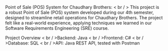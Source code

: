 Point of Sale (POS) System for Chaudhary Brothers:
< br / > This project is a robust Point of Sale (POS) system developed during our 4th semester, designed to streamline retail operations for Chaudhary Brothers. The project felt like a real-world experience, applying techniques we learned in our Software Requirements Engineering (SRE) course.

Project Overview
< br / >Backend: Java
< br / >Frontend: C#
< br / >Database: SQL
< br / >API: Java REST API, tested with Postman
